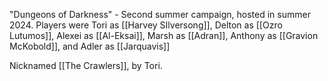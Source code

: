 "Dungeons of Darkness" - Second summer campaign, hosted in summer 2024. Players were Tori as [[Harvey SIlversong]], Delton as [[Ozro Lutumos]], Alexei as [[Al-Eksai]], Marsh as [[Adran]], Anthony as [[Gravion McKobold]], and Adler as [[Jarquavis]]

Nicknamed [[The Crawlers]], by Tori.